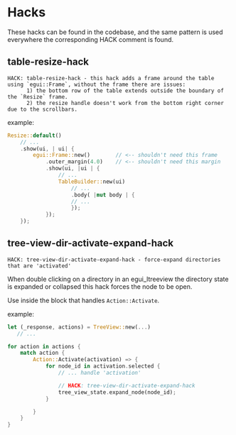 # Hacks

These hacks can be found in the codebase, and the same pattern is used everywhere the corresponding HACK comment is
found.

## table-resize-hack

```
HACK: table-resize-hack - this hack adds a frame around the table using `egui::Frame`, without the frame there are issues:
      1) the bottom row of the table extends outside the boundary of the `Resize` frame.
      2) the resize handle doesn't work from the bottom right corner due to the scrollbars.
```

example:

```rust
Resize::default()
    // ...
    .show(ui, | ui| {
        egui::Frame::new()        // <-- shouldn't need this frame
            .outer_margin(4.0)    // <-- shouldn't need this margin
            .show(ui, |ui | {
                // ...
                TableBuilder::new(ui)
                    // ...
                    .body( |mut body | {
                    // ...
                    });
            });
    });
```

## tree-view-dir-activate-expand-hack

```
HACK: tree-view-dir-activate-expand-hack - force-expand directories that are 'activated'
```

When double clicking on a directory in an egui_ltreeview the directory state is expanded or collapsed
this hack forces the node to be open.

Use inside the block that handles `Action::Activate`.

example:

```rust
let (_response, actions) = TreeView::new(...)
   // ...

for action in actions {
    match action {
        Action::Activate(activation) => {
            for node_id in activation.selected {
                // ... handle 'activation'

                // HACK: tree-view-dir-activate-expand-hack
                tree_view_state.expand_node(node_id);
            }

        }
    }
}
```